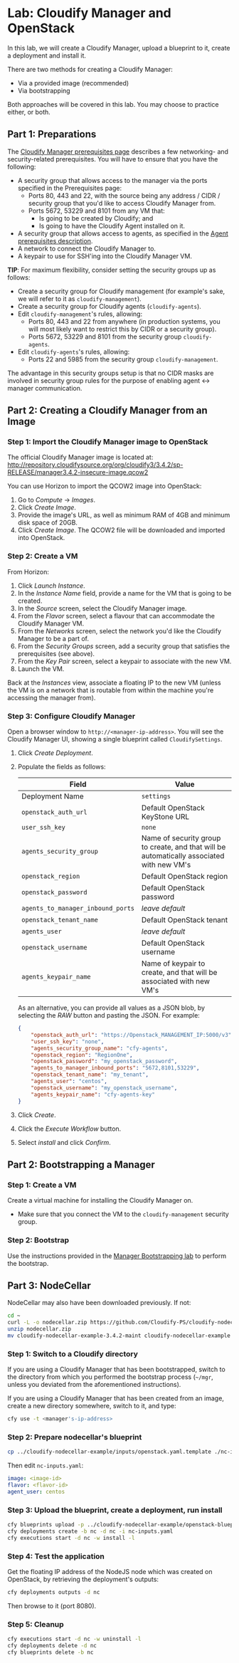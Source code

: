 # Lab: Cloudify Manager and OpenStack

In this lab, we will create a Cloudify Manager, upload a blueprint to it, create a deployment and install it.

There are two methods for creating a Cloudify Manager:

* Via a provided image (recommended)
* Via bootstrapping

Both approaches will be covered in this lab. You may choose to practice either, or both.

## Part 1: Preparations

The [Cloudify Manager prerequisites page](http://docs.getcloudify.org/3.4.2/manager/prerequisites/) describes a few
networking- and security-related prerequisites. You will have to ensure that you have the following:

* A security group that allows access to the manager via the ports specified in the Prerequisites page:
  * Ports 80, 443 and 22, with the source being any address / CIDR / security group that you'd like to access
    Cloudify Manager from.
  * Ports 5672, 53229 and 8101 from any VM that:
    * Is going to be created by Cloudify; and
    * Is going to have the Cloudify Agent installed on it.
* A security group that allows access to agents, as specified in the [Agent prerequisites description](http://docs.getcloudify.org/3.4.2/agents/overview/).
* A network to connect the Cloudify Manager to.
* A keypair to use for SSH'ing into the Cloudify Manager VM.

**TIP**: For maximum flexibility, consider setting the security groups up as follows:

* Create a security group for Cloudify management (for example's sake, we will refer to it as `cloudify-management`).
* Create a security group for Cloudify agents (`cloudify-agents`).
* Edit `cloudify-management`'s rules, allowing:
    * Ports 80, 443 and 22 from anywhere (in production systems, you will most likely want to restrict this by CIDR or
      a security group).
    * Ports 5672, 53229 and 8101 from the security group `cloudify-agents`.
* Edit `cloudify-agents`'s rules, allowing:
    * Ports 22 and 5985 from the security group `cloudify-management`.

The advantage in this security groups setup is that no CIDR masks are involved in security group rules for the purpose
of enabling agent <-> manager communication.

## Part 2: Creating a Cloudify Manager from an Image

### Step 1: Import the Cloudify Manager image to OpenStack

The official Cloudify Manager image is located at: http://repository.cloudifysource.org/org/cloudify3/3.4.2/sp-RELEASE/manager3.4.2-insecure-image.qcow2

You can use Horizon to import the QCOW2 image into OpenStack:

1. Go to *Compute* -> *Images*.
2. Click *Create Image*.
3. Provide the image's URL, as well as minimum RAM of 4GB and minimum disk space of 20GB.
4. Click *Create Image*. The QCOW2 file will be downloaded and imported into OpenStack.

### Step 2: Create a VM

From Horizon:

1.  Click *Launch Instance*.
2.  In the *Instance Name* field, provide a name for the VM that is going to be created.
3.  In the *Source* screen, select the Cloudify Manager image.
4.  From the *Flavor* screen, select a flavour that can accommodate the Cloudify Manager VM.
5.  From the *Networks* screen, select the network you'd like the Cloudify Manager to be a part of.
6.  From the *Security Groups* screen, add a security group that satisfies the prerequisites (see above).
7.  From the *Key Pair* screen, select a keypair to associate with the new VM.
8.  Launch the VM.

Back at the *Instances* view, associate a floating IP to the new VM (unless the VM is on a network that is routable from
within the machine you're accessing the manager from).

### Step 3: Configure Cloudify Manager

Open a browser window to `http://<manager-ip-address>`. You will see the Cloudify Manager UI, showing a single blueprint called `CloudifySettings`.

1.  Click *Create Deployment*.
2.  Populate the fields as follows:

    | Field                             | Value                                                                                     |
    |-----------------------------------|-------------------------------------------------------------------------------------------|
    | Deployment Name                   | `settings`                                                                                |
    | `openstack_auth_url`              | Default OpenStack KeyStone URL                                                            |
    | `user_ssh_key`                    | `none`                                                                                    |
    | `agents_security_group`           | Name of security group to create, and that will be automatically associated with new VM's |
    | `openstack_region`                | Default OpenStack region                                                                  |
    | `openstack_password`              | Default OpenStack password                                                                |
    | `agents_to_manager_inbound_ports` | *leave default*                                                                           |
    | `openstack_tenant_name`           | Default OpenStack tenant                                                                  |
    | `agents_user`                     | *leave default*                                                                           |
    | `openstack_username`              | Default OpenStack username                                                                |
    | `agents_keypair_name`             | Name of keypair to create, and that will be associated with new VM's                      |

    As an alternative, you can provide all values as a JSON blob, by selecting the *RAW* button and pasting the JSON.
    For example:
    
    ```json
    {
        "openstack_auth_url": "https://Openstack_MANAGEMENT_IP:5000/v3",
        "user_ssh_key": "none",
        "agents_security_group_name": "cfy-agents",
        "openstack_region": "RegionOne",
        "openstack_password": "my_openstack_password",
        "agents_to_manager_inbound_ports": "5672,8101,53229",
        "openstack_tenant_name": "my_tenant",
        "agents_user": "centos",
        "openstack_username": "my_openstack_username",
        "agents_keypair_name": "cfy-agents-key"
    }
    ```
3.  Click *Create*.
4.  Click the *Execute Workflow* button.
5.  Select *install* and click *Confirm*.

## Part 2: Bootstrapping a Manager

### Step 1: Create a VM

Create a virtual machine for installing the Cloudify Manager on.

* Make sure that you connect the VM to the `cloudify-management` security group.

### Step 2: Bootstrap

Use the instructions provided in the [Manager Bootstrapping lab](../simple-bootstrap) to perform the bootstrap.
 
## Part 3: NodeCellar

NodeCellar may also have been downloaded previously. If not:

```bash
cd ~
curl -L -o nodecellar.zip https://github.com/Cloudify-PS/cloudify-nodecellar-example/archive/3.4.2-maint.zip
unzip nodecellar.zip
mv cloudify-nodecellar-example-3.4.2-maint cloudify-nodecellar-example
```

### Step 1: Switch to a Cloudify directory

If you are using a Cloudify Manager that has been bootstrapped, switch to the directory from which you performed
the bootstrap process (`~/mgr`, unless you deviated from the aforementioned instructions).

If you are using a Cloudify Manager that has been created from an image, create a new directory somewhere, switch
to it, and type:

```bash
cfy use -t <manager's-ip-address>
```

### Step 2: Prepare nodecellar's blueprint

```bash
cp ../cloudify-nodecellar-example/inputs/openstack.yaml.template ./nc-inputs.yaml
```

Then edit `nc-inputs.yaml`:

```yaml
image: <image-id>
flavor: <flavor-id>
agent_user: centos
```

### Step 3: Upload the blueprint, create a deployment, run install

```bash
cfy blueprints upload -p ../cloudify-nodecellar-example/openstack-blueprint.yaml -b nc
cfy deployments create -b nc -d nc -i nc-inputs.yaml
cfy executions start -d nc -w install -l
```

### Step 4: Test the application

Get the floating IP address of the NodeJS node which was created on OpenStack, by retrieving the deployment's outputs:

```bash
cfy deployments outputs -d nc
```

Then browse to it (port 8080).

### Step 5: Cleanup

```bash
cfy executions start -d nc -w uninstall -l
cfy deployments delete -d nc
cfy blueprints delete -b nc
```
